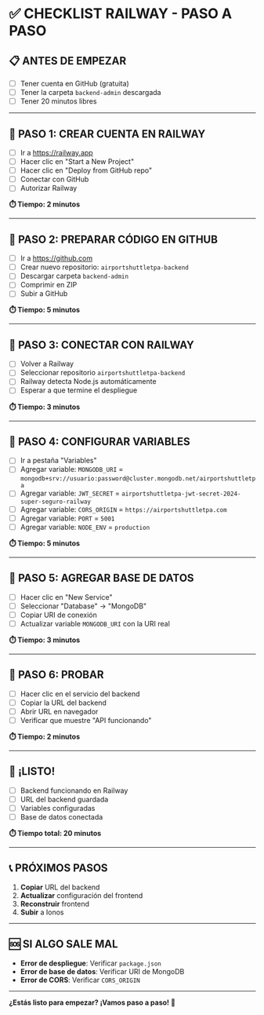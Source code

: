 # ✅ CHECKLIST RAILWAY - PASO A PASO

## 📋 ANTES DE EMPEZAR
- [ ] Tener cuenta en GitHub (gratuita)
- [ ] Tener la carpeta `backend-admin` descargada
- [ ] Tener 20 minutos libres

---

## 🎯 PASO 1: CREAR CUENTA EN RAILWAY
- [ ] Ir a https://railway.app
- [ ] Hacer clic en "Start a New Project"
- [ ] Hacer clic en "Deploy from GitHub repo"
- [ ] Conectar con GitHub
- [ ] Autorizar Railway

**⏱️ Tiempo: 2 minutos**

---

## 🎯 PASO 2: PREPARAR CÓDIGO EN GITHUB
- [ ] Ir a https://github.com
- [ ] Crear nuevo repositorio: `airportshuttletpa-backend`
- [ ] Descargar carpeta `backend-admin`
- [ ] Comprimir en ZIP
- [ ] Subir a GitHub

**⏱️ Tiempo: 5 minutos**

---

## 🎯 PASO 3: CONECTAR CON RAILWAY
- [ ] Volver a Railway
- [ ] Seleccionar repositorio `airportshuttletpa-backend`
- [ ] Railway detecta Node.js automáticamente
- [ ] Esperar a que termine el despliegue

**⏱️ Tiempo: 3 minutos**

---

## 🎯 PASO 4: CONFIGURAR VARIABLES
- [ ] Ir a pestaña "Variables"
- [ ] Agregar variable: `MONGODB_URI` = `mongodb+srv://usuario:password@cluster.mongodb.net/airportshuttletpa`
- [ ] Agregar variable: `JWT_SECRET` = `airportshuttletpa-jwt-secret-2024-super-seguro-railway`
- [ ] Agregar variable: `CORS_ORIGIN` = `https://airportshuttletpa.com`
- [ ] Agregar variable: `PORT` = `5001`
- [ ] Agregar variable: `NODE_ENV` = `production`

**⏱️ Tiempo: 5 minutos**

---

## 🎯 PASO 5: AGREGAR BASE DE DATOS
- [ ] Hacer clic en "New Service"
- [ ] Seleccionar "Database" → "MongoDB"
- [ ] Copiar URI de conexión
- [ ] Actualizar variable `MONGODB_URI` con la URI real

**⏱️ Tiempo: 3 minutos**

---

## 🎯 PASO 6: PROBAR
- [ ] Hacer clic en el servicio del backend
- [ ] Copiar la URL del backend
- [ ] Abrir URL en navegador
- [ ] Verificar que muestre "API funcionando"

**⏱️ Tiempo: 2 minutos**

---

## 🎉 ¡LISTO!
- [ ] Backend funcionando en Railway
- [ ] URL del backend guardada
- [ ] Variables configuradas
- [ ] Base de datos conectada

**⏱️ Tiempo total: 20 minutos**

---

## 📞 PRÓXIMOS PASOS
1. **Copiar** URL del backend
2. **Actualizar** configuración del frontend
3. **Reconstruir** frontend
4. **Subir** a Ionos

---

## 🆘 SI ALGO SALE MAL
- **Error de despliegue**: Verificar `package.json`
- **Error de base de datos**: Verificar URI de MongoDB
- **Error de CORS**: Verificar `CORS_ORIGIN`

---

**¿Estás listo para empezar? ¡Vamos paso a paso! 🚀**
